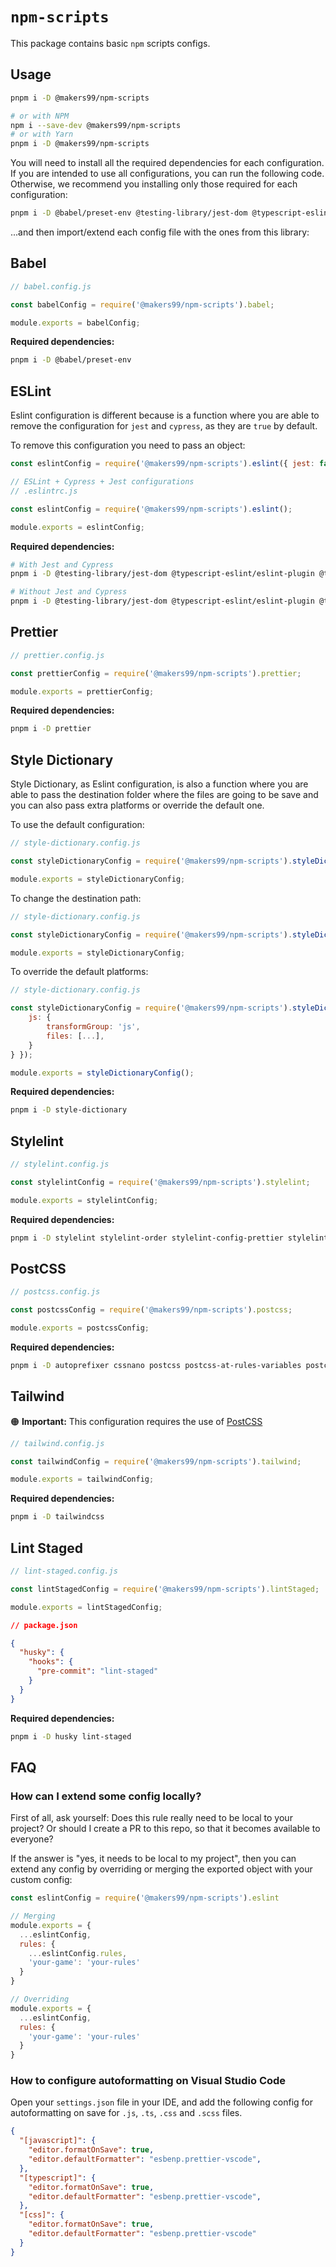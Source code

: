 # `npm-scripts`

This package contains basic `npm` scripts configs.

## Usage

```bash
pnpm i -D @makers99/npm-scripts

# or with NPM
npm i --save-dev @makers99/npm-scripts
# or with Yarn
pnpm i -D @makers99/npm-scripts
```

You will need to install all the required dependencies for each configuration. If you are intended to use all configurations, you can run the following code. Otherwise, we recommend you installing only those required for each configuration:

```bash
pnpm i -D @babel/preset-env @testing-library/jest-dom @typescript-eslint/eslint-plugin @typescript-eslint/parser autoprefixer babel-jest cssnano eslint eslint-config-prettier eslint-config-standard eslint-plugin-cypress eslint-plugin-jest eslint-plugin-prettier eslint-plugin-testing-library husky jest jest-transform-stub jest-watch-typeahead identity-obj-proxy lint-staged postcss postcss-at-rules-variables postcss-functions postcss-import postcss-mixins postcss-nested postcss-simple-vars postcss-sort-media-queries postcss-space prettier stylelint stylelint-config-prettier stylelint-prettier typescript
```

...and then import/extend each config file with the ones from this library:

## Babel

```js
// babel.config.js

const babelConfig = require('@makers99/npm-scripts').babel;

module.exports = babelConfig;
```

**Required dependencies:**

```bash
pnpm i -D @babel/preset-env
```

## ESLint

Eslint configuration is different because is a function where you are able to remove the configuration for `jest` and `cypress`, as they are `true` by default.

To remove this configuration you need to pass an object:

```js
const eslintConfig = require('@makers99/npm-scripts').eslint({ jest: false, cypress: false });
```

```js
// ESLint + Cypress + Jest configurations
// .eslintrc.js

const eslintConfig = require('@makers99/npm-scripts').eslint();

module.exports = eslintConfig;
```

**Required dependencies:**

```bash
# With Jest and Cypress
pnpm i -D @testing-library/jest-dom @typescript-eslint/eslint-plugin @typescript-eslint/parser babel-jest eslint eslint-config-prettier eslint-config-standard eslint-plugin-cypress eslint-plugin-jest eslint-plugin-prettier eslint-plugin-testing-library jest jest-transform-stub jest-watch-typeahead prettier typescript ts-loader identity-obj-proxy

# Without Jest and Cypress
pnpm i -D @testing-library/jest-dom @typescript-eslint/eslint-plugin @typescript-eslint/parser eslint eslint-config-prettier eslint-config-standard eslint-plugin-prettier eslint-plugin-testing-library prettier typescript ts-loader
```

## Prettier

```js
// prettier.config.js

const prettierConfig = require('@makers99/npm-scripts').prettier;

module.exports = prettierConfig;
```

**Required dependencies:**

```bash
pnpm i -D prettier
```

## Style Dictionary

Style Dictionary, as Eslint configuration, is also a function where you are able to pass the destination folder where the files are going to be save and you can also pass extra platforms or override the default one.

To use the default configuration:

```js
// style-dictionary.config.js

const styleDictionaryConfig = require('@makers99/npm-scripts').styleDictionary();

module.exports = styleDictionaryConfig;
```

To change the destination path:

```js
// style-dictionary.config.js

const styleDictionaryConfig = require('@makers99/npm-scripts').styleDictionary({ dest: 'new/location/path' });

module.exports = styleDictionaryConfig;
```

To override the default platforms:

```js
// style-dictionary.config.js

const styleDictionaryConfig = require('@makers99/npm-scripts').styleDictionary({ platforms: {
    js: {
        transformGroup: 'js',
        files: [...],
    }
} });

module.exports = styleDictionaryConfig();
```

**Required dependencies:**

```bash
pnpm i -D style-dictionary
```

## Stylelint

```js
// stylelint.config.js

const stylelintConfig = require('@makers99/npm-scripts').stylelint;

module.exports = stylelintConfig;
```

**Required dependencies:**

```bash
pnpm i -D stylelint stylelint-order stylelint-config-prettier stylelint-prettier prettier
```

## PostCSS

```js
// postcss.config.js

const postcssConfig = require('@makers99/npm-scripts').postcss;

module.exports = postcssConfig;
```

**Required dependencies:**

```bash
pnpm i -D autoprefixer cssnano postcss postcss-at-rules-variables postcss-functions postcss-import postcss-mixins postcss-nested postcss-simple-vars postcss-sort-media-queries postcss-space
```

## Tailwind

🟠 **Important:** This configuration requires the use of [PostCSS](#postcss)

```js
// tailwind.config.js

const tailwindConfig = require('@makers99/npm-scripts').tailwind;

module.exports = tailwindConfig;
```

**Required dependencies:**

```bash
pnpm i -D tailwindcss
```

## Lint Staged

```js
// lint-staged.config.js

const lintStagedConfig = require('@makers99/npm-scripts').lintStaged;

module.exports = lintStagedConfig;
```

```json
// package.json

{
  "husky": {
    "hooks": {
      "pre-commit": "lint-staged"
    }
  }
}
```

**Required dependencies:**

```bash
pnpm i -D husky lint-staged
```

## FAQ

### How can I extend some config locally?

First of all, ask yourself: Does this rule really need to be local to your
project? Or should I create a PR to this repo, so that it becomes available to
everyone?

If the answer is "yes, it needs to be local to my project", then you can extend
any config by overriding or merging the exported object with your custom config:

```js
const eslintConfig = require('@makers99/npm-scripts').eslint

// Merging
module.exports = {
  ...eslintConfig,
  rules: {
    ...eslintConfig.rules,
    'your-game': 'your-rules'
  }
}

// Overriding
module.exports = {
  ...eslintConfig,
  rules: {
    'your-game': 'your-rules'
  }
}
```

### How to configure autoformatting on Visual Studio Code

Open your `settings.json` file in your IDE, and add the following config for autoformatting on save for `.js`, `.ts`, `.css` and `.scss` files.

```json
{
  "[javascript]": {
    "editor.formatOnSave": true,
    "editor.defaultFormatter": "esbenp.prettier-vscode",
  },
  "[typescript]": {
    "editor.formatOnSave": true,
    "editor.defaultFormatter": "esbenp.prettier-vscode",
  },
  "[css]": {
    "editor.formatOnSave": true,
    "editor.defaultFormatter": "esbenp.prettier-vscode"
  }
}
```
